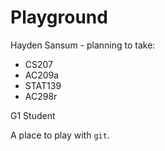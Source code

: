 # Playground

Hayden Sansum - planning to take:

* CS207
* AC209a
* STAT139
* AC298r

G1 Student

A place to play with `git`.

